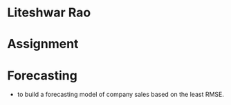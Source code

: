 # Liteshwar Rao
# Assignment
# Forecasting
- to build a forecasting model of company sales based on the least RMSE.
